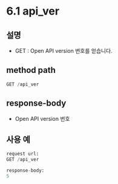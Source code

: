 ﻿# 6.1 api_ver

## 설명

- GET : Open API version 번호를 얻습니다.

## method path

```python
GET /api_ver
```

## response-body

- Open API version 번호

## 사용 예

```python
request url:
GET /api_ver

response-body:
5

